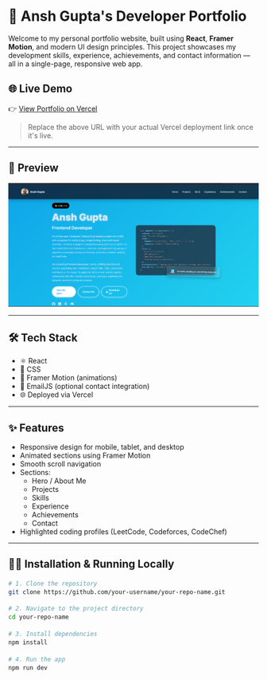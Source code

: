 # 🚀 Ansh Gupta's Developer Portfolio

Welcome to my personal portfolio website, built using **React**, **Framer Motion**, and modern UI design principles. This project showcases my development skills, experience, achievements, and contact information — all in a single-page, responsive web app.

## 🌐 Live Demo

👉 [View Portfolio on Vercel](https://your-vercel-deployment-url.vercel.app)

> Replace the above URL with your actual Vercel deployment link once it's live.

---

## 📸 Preview

![Portfolio Screenshot](./public/preview.png)

---

## 🛠️ Tech Stack

- ⚛️ React
- 🎨 CSS
- 💫 Framer Motion (animations)
- 📩 EmailJS (optional contact integration)
- 🌐 Deployed via Vercel

---

## ✨ Features

- Responsive design for mobile, tablet, and desktop
- Animated sections using Framer Motion
- Smooth scroll navigation
- Sections:
  - Hero / About Me
  - Projects
  - Skills
  - Experience
  - Achievements
  - Contact
- Highlighted coding profiles (LeetCode, Codeforces, CodeChef)

---

## 🧑‍💻 Installation & Running Locally

```bash
# 1. Clone the repository
git clone https://github.com/your-username/your-repo-name.git

# 2. Navigate to the project directory
cd your-repo-name

# 3. Install dependencies
npm install

# 4. Run the app
npm run dev
